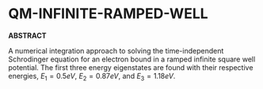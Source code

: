 # QM-INFINITE-RAMPED-WELL
**ABSTRACT**

A numerical integration approach to solving the time-independent Schrodinger equation for an electron bound in a ramped infinite square well potential. The first three energy eigenstates are found with their respective energies, $E_1 = {0.5}{eV}$, $E_2={0.87}{eV}$, and $E_3={1.18}{eV}$.
